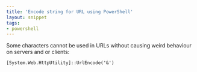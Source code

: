 ```yaml
---
title: 'Encode string for URL using PowerShell'
layout: snippet
tags:
- powershell
---
```

Some characters cannot be used in URLs without causing weird behaviour on servers and or clients:

`[System.Web.HttpUtility]::UrlEncode('&')`